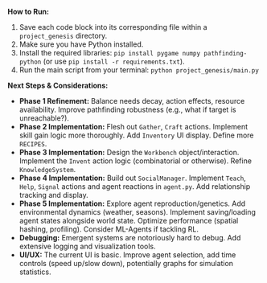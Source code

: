 

**How to Run:**

1.  Save each code block into its corresponding file within a `project_genesis` directory.
2.  Make sure you have Python installed.
3.  Install the required libraries: `pip install pygame numpy pathfinding-python` (or use `pip install -r requirements.txt`).
4.  Run the main script from your terminal: `python project_genesis/main.py`

**Next Steps & Considerations:**

*   **Phase 1 Refinement:** Balance needs decay, action effects, resource availability. Improve pathfinding robustness (e.g., what if target is unreachable?).
*   **Phase 2 Implementation:** Flesh out `Gather`, `Craft` actions. Implement skill gain logic more thoroughly. Add `Inventory` UI display. Define more `RECIPES`.
*   **Phase 3 Implementation:** Design the `Workbench` object/interaction. Implement the `Invent` action logic (combinatorial or otherwise). Refine `KnowledgeSystem`.
*   **Phase 4 Implementation:** Build out `SocialManager`. Implement `Teach`, `Help`, `Signal` actions and agent reactions in `agent.py`. Add relationship tracking and display.
*   **Phase 5 Implementation:** Explore agent reproduction/genetics. Add environmental dynamics (weather, seasons). Implement saving/loading agent states alongside world state. Optimize performance (spatial hashing, profiling). Consider ML-Agents if tackling RL.
*   **Debugging:** Emergent systems are notoriously hard to debug. Add extensive logging and visualization tools.
*   **UI/UX:** The current UI is basic. Improve agent selection, add time controls (speed up/slow down), potentially graphs for simulation statistics.

